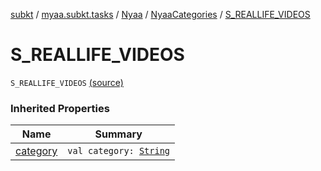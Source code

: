 [subkt](../../../index.md) / [myaa.subkt.tasks](../../index.md) / [Nyaa](../index.md) / [NyaaCategories](index.md) / [S_REALLIFE_VIDEOS](./-s_-r-e-a-l-l-i-f-e_-v-i-d-e-o-s.md)

# S_REALLIFE_VIDEOS

`S_REALLIFE_VIDEOS` [(source)](https://github.com/Myaamori/SubKt/blob/0.1.8/src/main/kotlin/myaa/subkt/tasks/tasks.kt#L805)

### Inherited Properties

| Name | Summary |
|---|---|
| [category](category.md) | `val category: `[`String`](https://kotlinlang.org/api/latest/jvm/stdlib/kotlin/-string/index.html) |
